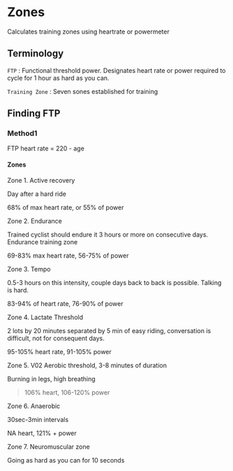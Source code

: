 Zones
=====

Calculates training zones using heartrate or powermeter

Terminology
-----------

``FTP``
: Functional threshold power. Designates heart rate or power required to cycle
for 1 hour as hard as you can.

``Training Zone``
: Seven sones established for training

Finding FTP
-----------

### Method1 ###

FTP heart rate = 220 - age

#### Zones

Zone 1. Active recovery

Day after a hard ride

68% of max heart rate, or 55% of power

Zone 2. Endurance

Trained cyclist should endure it 3 hours or more on consecutive days. Endurance
training zone

69-83% max heart rate, 56-75% of power

Zone 3. Tempo

0.5-3 hours on this intensity, couple days back to back is possible. Talking is
hard.

83-94% of heart rate, 76-90% of power

Zone 4. Lactate Threshold

2 lots by 20 minutes separated by 5 min of easy riding, conversation is
difficult, not for consequent days.

95-105% heart rate, 91-105% power

Zone 5. V02
Aerobic threshold, 3-8 minutes of duration

Burning in legs, high breathing

>106% heart, 106-120% power

Zone 6. Anaerobic

30sec-3min intervals

NA heart, 121% + power

Zone 7. Neuromuscular zone

Going as hard as you can for 10 seconds






